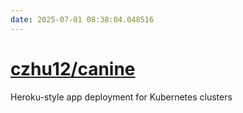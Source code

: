 ```yaml
---
date: 2025-07-01 08:38:04.048516
---
```


# [czhu12/canine](https://github.com/czhu12/canine)

Heroku-style app deployment for Kubernetes clusters